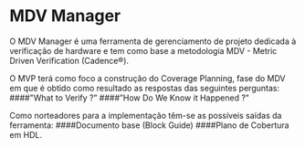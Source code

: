 # MDV Manager
O MDV Manager é uma ferramenta de gerenciamento de projeto dedicada à verificação de hardware e tem como base a metodologia MDV - Metric Driven Verification  (Cadence®).

O MVP terá como foco a construção do Coverage Planning, fase do MDV em que é obtido como resultado as respostas das seguintes perguntas:
####"What to Verify ?”
####”How Do We Know it Happened ?"

Como norteadores para a implementação têm-se as possíveis saídas da ferramenta:
####Documento base (Block Guide)
####Plano de Cobertura em HDL.
